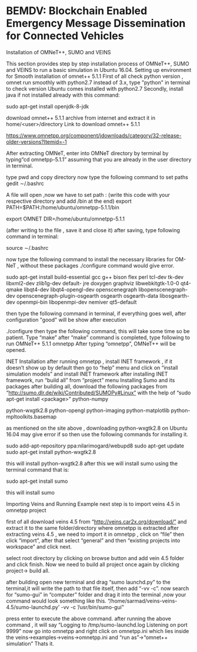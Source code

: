 # BEMDV: Blockchain Enabled Emergency Message Dissemination for Connected Vehicles


Installation of OMNeT++, SUMO and VEINS

This section provides step by step installation process of OMNeT++, SUMO and VEINS to run a basic
simulation in Ubuntu 16.04.
Setting up environment for Smooth installation of omnet++ 5.1.1
First of all check python version , omnet run smoothly with python2.7 instead of 3.x, type &quot;python&quot; in
terminal to check version Ubuntu comes installed with python2.7
Secondly, install java if not installed already with this command:

sudo apt-get install openjdk-8-jdk

download omnet++ 5.1.1 archive from internet and extract it in home/&lt;user&gt;/directory
Link to download omnet++ 5.1.1

https://www.omnetpp.org/component/jdownloads/category/32-release-older-versions?Itemid=-1

After extracting OMNeT, enter into OMNeT directory by terminal by typing“cd omnetpp-5.1.1” assuming
that you are already in the user directory in terminal.

type pwd and copy directory now type the following command to set paths
gedit ∼/.bashrc

A file will open ,now we have to set path : (write this code with your respective directory and add /bin at
the end)
export PATH=$PATH:/home/ubuntu/omnetpp-5.1.1/bin

export OMNET DIR=/home/ubuntu/omnetpp-5.1.1

(after writing to the file , save it and close it)
after saving, type following command in terminal:

source ∼/.bashrc

now type the following command to install the necessary libraries for OM-NeT , without these packages
./configure command would give error.

sudo apt-get install build-essential gcc g++ bison flex perl tcl-dev tk-dev libxml2-dev zlib1g-dev default-
jre doxygen graphviz libwebkitgtk-1.0-0 qt4-qmake libqt4-dev libqt4-opengl-dev openscenegraph
libopenscenegraph-dev openscenegraph-plugin-osgearth osgearth osgearth-data libosgearth-dev
openmpi-bin libopenmpi-dev nemiver qt5-default

then type the following command in terminal, if everything goes well, after configuration &quot;good&quot; will be
show after execution

./configure
then type the following command, this will take some time so be patient.
Type “make”
after “make” command is completed, type following to run OMNeT++ 5.1.1
omnetpp
After typing “omnetpp”, OMNeT++ will be opened.

INET Installation
after running omnetpp , install INET framework , if it doesn’t show up by default then go to “help” menu
and click on “install simulation models” and install INET framework after installing INET framework, run
“build all” from “project” menu
Installing Sumo and its packages
after building all, download the following packages from
“http://sumo.dlr.de/wiki/Contributed/SUMOPy#Linux” with the help of “sudo apt-get install &lt;package&gt;”
python-numpy

python-wxgtk2.8
python-opengl
python-imaging
python-matplotlib
python-mpltoolkits.basemap

as mentioned on the site above , downloading python-wxgtk2.8 on Ubuntu 16.04 may give error if so
then use the following commands for installing it.

sudo add-apt-repository ppa:nilarimogard/webupd8
sudo apt-get update
sudo apt-get install python-wxgtk2.8

this will install python-wxgtk2.8
after this we will install sumo using the terminal command that is:

sudo apt-get install sumo

this will install sumo

Importing Veins and Running Example
next step is to import veins 4.5 in omnetpp project

first of all download veins 4.5 from “http://veins.car2x.org/download/” and extract it to the same
folder/directory where omnetpp is extracted after extracting veins 4.5 , we need to import it in omnetpp
, click on “file” then click “import”, after that select “general” and then “existing projects into
workspace” and click next.

select root directory by clicking on browse button and add vein 4.5 folder and click finish. Now we need
to build all project once again by clicking project→ build all.

after building open new terminal and drag “sumo launchd.py” to the terminal,it will write the path to
that file itself, then add “-vv -c”.
now search for “sumo-gui” in “computer” folder and drag it into the terminal ,now your command
would look something like this.
“/home/sarmad/veins-veins-4.5/sumo-launchd.py’ -vv -c ’/usr/bin/sumo-gui”

press enter to execute the above command.
after running the above command , it will say “Logging to /tmp/sumo-launchd.log Listening on port
9999” now go into omnetpp and right click on omnetpp.ini which lies inside the
veins→examples→veins→omnetpp.ini and “run as”→“omnet++ simulation” Thats it.
